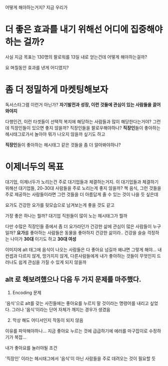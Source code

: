 

어떻게 해야하는거지?
지금 우리가 

# 더 좋은 효과를 내기 위해선 어디에 집중해야하는 걸까?

사실 지금 목표는 130명의 팔로워를 13일 내로 얻는건데
어떻게 해야하는걸까?

요 며칠동안 효과를 낸게 어디였지?

# 좀 더 정밀하게 마켓팅해보자

독서스타그램 이런거 아닌가?
**자기발전과 성장, 이런 것들에 관심이 있는 사람들을 끌어와야지**

다행인건, 이런 타겟들이 선택적 복지에 해당하는 사람들과 많이 해당한다는거야?
그런데 직장인들이 있으면 좋지 않을까?
직장인들을 팔로우해야하나?
**직장인**들이 좋아하는 헤시태그로가서 놀아야
뭐가 나오지 않을까 싶기도 하고

**직장인**들이 좋아하는 헤시태그 같은 것들을 좀 더 알아봐야하나?

# 이제너두의 목표

대기업,
이제너두가 노리는건 주로 대기업들과 체결하는거지.
이 대기업들과 체결하기 위해선
대기업들, 20-30대 사람들을 주로 노리는게 좋지 않을까?
책 음식, 그런 것들을 주로 제공하는 사람들이라면 그런 것들을 더 아름답게 줄 수 있는 것이 나을 듯 싶은데

요가도 건강한 요가를 뒷모습으로 남겨보는게 좋을 것도 같고

가장 좋은 하나는 뭘까?
대기업 직원들이 많이 노는 헤시태그가 뭘까

다만 수많은 직장인들 중에서
좀 더 요가라던가 건강한 삶에 관심이 많은 사람들이 누구일까?
**요가**를 좋아하는 사람들은 동물을 좋아하지
건강한 삶이라..
건강을 슬슬 걱정하는 나이가 **30대** 이기도 하고
**30대 여성**

이미지에 alt 태그에 음식이 나오는 사람들은 다 좋아요 넘길까
왜냐면 그렇게 해야... 내 컨셉과 다르지 않게, 망가지지 않게,
다른사람들에게 내가 좋아하는 것들이 무엇인지 드러나도 쉽게 관심을 가질 수 있게 되지 않을까

## alt 로 해보려했으나 다음 두 가지 문제를 마주했다.

1. Encoding 문제

'음식'으로 alt를 갖는 사진들에는 좋아요를 누르지 말 것이라는 명령어를 내리고 싶었다.
그러나 '음식'이라는 단어 자체가 깨지는 경우가 생겼음

2. 막상 해도 어디서인지 작동이 되지 않음

이유를 파악해야하나... 지금 좋아요 누르는 것에 급급하기에 
에러를 마구잡이로 수정하기가 복잡...


내가 좋아요를 눌러야될 조건

'직장인' 이라는 헤시태그에서 '음식'이 아닌 사람들을 주로 데려오는 것이 필요할 듯

